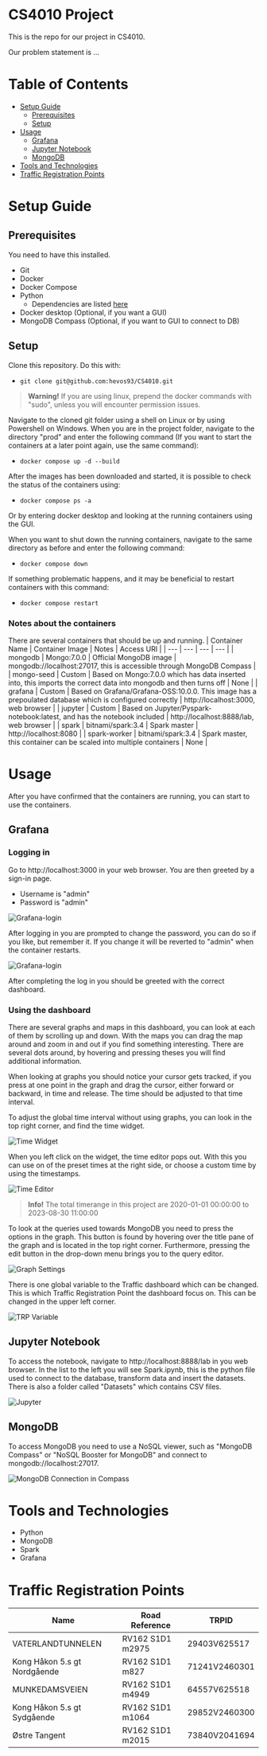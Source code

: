 # CS4010 Project

This is the repo for our project in CS4010.

Our problem statement is ...

# Table of Contents

- [Setup Guide](#setup-guide)
  - [Prerequisites](#prerequisites)
  - [Setup](#setup)
- [Usage](#usage)
  - [Grafana](#grafana)
  - [Jupyter Notebook](#jupyter-notebook)
  - [MongoDB](#mongodb)
- [Tools and Technologies](#tools-and-technologies)
- [Traffic Registration Points](#traffic-registration-points)

# Setup Guide

## Prerequisites

You need to have this installed.

- Git
- Docker
- Docker Compose
- Python
  - Dependencies are listed [here](dev/preprocessing-scripts/dependencies.md)
- Docker desktop (Optional, if you want a GUI)
- MongoDB Compass (Optional, if you want to GUI to connect to DB)

## Setup

Clone this repository. Do this with:

- `git clone git@github.com:hevos93/CS4010.git`

> **Warning!**
> If you are using linux, prepend the docker commands with "sudo", unless you will encounter permission issues.

Navigate to the cloned git folder using a shell on Linux or by using Powershell on Windows. When you are in the project folder, navigate to the directory "prod" and enter the following command (If you want to start the containers at a later point again, use the same command):

- `docker compose up -d --build`

After the images has been downloaded and started, it is possible to check the status of the containers using:

- `docker compose ps -a`

Or by entering docker desktop and looking at the running containers using the GUI.

When you want to shut down the running containers, navigate to the same directory as before and enter the following command:

- `docker compose down`

If something problematic happens, and it may be beneficial to restart containers with this command:

- `docker compose restart`

### Notes about the containers

There are several containers that should be up and running.
| Container Name | Container Image | Notes | Access URI |
| --- | --- | --- | --- |
| mongodb | Mongo:7.0.0 | Official MongoDB image | mongodb://localhost:27017, this is accessible through MongoDB Compass |
| mongo-seed | Custom | Based on Mongo:7.0.0 which has data inserted into, this imports the correct data into mongodb and then turns off | None |
| grafana | Custom | Based on Grafana/Grafana-OSS:10.0.0. This image has a prepoulated database which is configured correctly | http://localhost:3000, web browser |
| jupyter | Custom | Based on Jupyter/Pyspark-notebook:latest, and has the notebook included | http://localhost:8888/lab, web browser |
| spark | bitnami/spark:3.4 | Spark master | http://localhost:8080 |
| spark-worker | bitnami/spark:3.4 | Spark master, this container can be scaled into multiple containers | None |

# Usage

After you have confirmed that the containers are running, you can start to use the containers.

## Grafana

### Logging in

Go to http://localhost:3000 in your web browser. You are then greeted by a sign-in page.

- Username is "admin"
- Password is "admin"

![Grafana-login](media/grafana-login.png)

After logging in you are prompted to change the password, you can do so if you like, but remember it. If you change it will be reverted to "admin" when the container restarts.

![Grafana-login](media/grafana-new-pass.png)

After completing the log in you should be greeted with the correct dashboard.

### Using the dashboard

There are several graphs and maps in this dashboard, you can look at each of them by scrolling up and down. With the maps you can drag the map around and zoom in and out if you find something interesting. There are several dots around, by hovering and pressing theses you will find additional information.

When looking at graphs you should notice your cursor gets tracked, if you press at one point in the graph and drag the cursor, either forward or backward, in time and release. The time should be adjusted to that time interval.

To adjust the global time interval without using graphs, you can look in the top right corner, and find the time widget.

![Time Widget](media/grafana-time-widget.png)

When you left click on the widget, the time editor pops out. With this you can use on of the preset times at the right side, or choose a custom time by using the timestamps.

![Time Editor](media/grafana-time-editor.png)

> **Info!**
> The total timerange in this project are 2020-01-01 00:00:00 to 2023-08-30 11:00:00

To look at the queries used towards MongoDB you need to press the options in the graph. This button is found by hovering over the title pane of the graph and is located in the top right corner. Furthermore, pressing the edit button in the drop-down menu brings you to the query editor.

![Graph Settings](media/grafana-graph-settings.png)

There is one global variable to the Traffic dashboard which can be changed. This is which Traffic Registration Point the dashboard focus on. This can be changed in the upper left corner.

![TRP Variable](media/grafana-trp-variable.png)

## Jupyter Notebook

To access the notebook, navigate to http://localhost:8888/lab in you web browser.
In the list to the left you will see Spark.ipynb, this is the python file used to connect to the database, transform data and insert the datasets. There is also a folder called "Datasets" which contains CSV files.

![Jupyter](media/jupyter.png)


## MongoDB

To access MongoDB you need to use a NoSQL viewer, such as "MongoDB Compass" or "NoSQL Booster for MongoDB" and connect to mongodb://localhost:27017.

![MongoDB Connection in Compass](media/mongodb-connection.png)

# Tools and Technologies

- Python
- MongoDB
- Spark
- Grafana

# Traffic Registration Points

| Name                         | Road Reference   | TRPID         |
| ---------------------------- | ---------------- | ------------- |
| VATERLANDTUNNELEN            | RV162 S1D1 m2975 | 29403V625517  |
| Kong Håkon 5.s gt Nordgående | RV162 S1D1 m827  | 71241V2460301 |
| MUNKEDAMSVEIEN               | RV162 S1D1 m4949 | 64557V625518  |
| Kong Håkon 5.s gt Sydgående  | RV162 S1D1 m1064 | 29852V2460300 |
| Østre Tangent                | RV162 S1D1 m2015 | 73840V2041694 |
